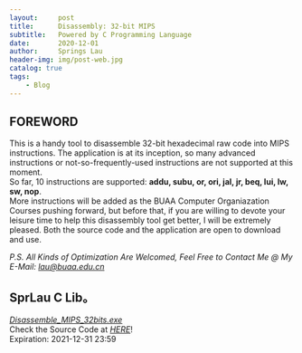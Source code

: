 ```yaml
---
layout:     post
title:      Disassembly: 32-bit MIPS
subtitle:   Powered by C Programming Language
date:       2020-12-01
author:     Springs Lau
header-img: img/post-web.jpg
catalog: true
tags:
    - Blog
---
```


## FOREWORD

This is a handy tool to disassemble 32-bit hexadecimal raw code into MIPS instructions. The application is at its inception, so many advanced instructions or not-so-frequently-used instructions are not supported at this moment.<br>
So far, 10 instructions are supported: **addu, subu, or, ori, jal, jr, beq, lui, lw, sw, nop**.<br>
More instructions will be added as the BUAA Computer Organiazation Courses pushing forward, but before that, if you are willing to devote your leisure time to help this disassembly tool get better, I will be extremely pleased. Both the source code and the application are open to download and use.<br>

*P.S. All Kinds of Optimization Are Welcomed, Feel Free to Contact Me @ My E-Mail: lau@buaa.edu.cn*

## SprLau C Lib。

[*Disassemble_MIPS_32bits.exe*](https://bhpan.buaa.edu.cn:443/link/8A7618AEC12093EB1FF60C0EC04C55DF)<br>
Check the Source Code at [*HERE*](https://paste.ubuntu.com/p/qJ7FrZDpw7/)!<br>
Expiration: 2021-12-31 23:59
